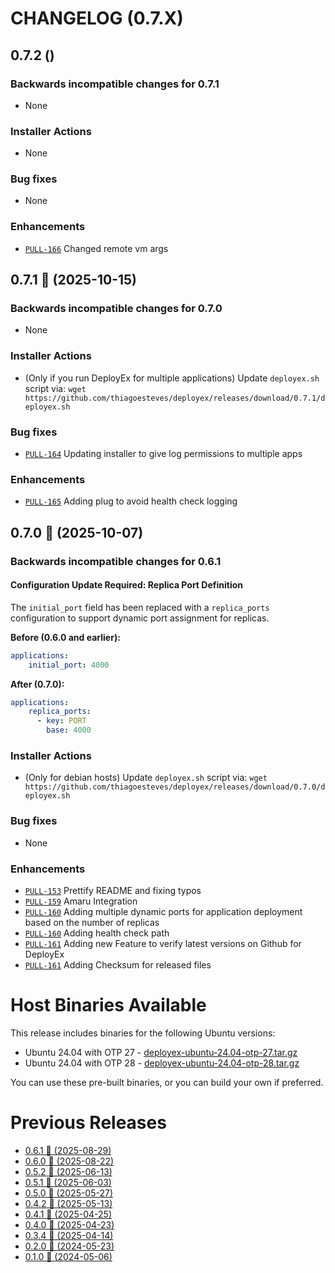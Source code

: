 # CHANGELOG (0.7.X)

## 0.7.2 ()

### Backwards incompatible changes for 0.7.1
 * None

### Installer Actions
 * None

### Bug fixes
 * None

### Enhancements
 * [`PULL-166`](https://github.com/thiagoesteves/deployex/pull/166) Changed remote vm args

## 0.7.1 🚀 (2025-10-15)

### Backwards incompatible changes for 0.7.0
 * None

### Installer Actions
 * (Only if you run DeployEx for multiple applications) Update `deployex.sh` script via:
   `wget https://github.com/thiagoesteves/deployex/releases/download/0.7.1/deployex.sh`

### Bug fixes
 * [`PULL-164`](https://github.com/thiagoesteves/deployex/pull/164) Updating installer to give log permissions to multiple apps

### Enhancements
 * [`PULL-165`](https://github.com/thiagoesteves/deployex/pull/165) Adding plug to avoid health check logging

## 0.7.0 🚀 (2025-10-07)

### Backwards incompatible changes for 0.6.1

#### Configuration Update Required: Replica Port Definition

The `initial_port` field has been replaced with a `replica_ports` configuration to support dynamic port assignment for replicas.

**Before (0.6.0 and earlier):**
```yaml
applications:
    initial_port: 4000
```
**After (0.7.0):**
```yaml
applications:
    replica_ports:
      - key: PORT
        base: 4000
```

### Installer Actions
 * (Only for debian hosts) Update `deployex.sh` script via:
   `wget https://github.com/thiagoesteves/deployex/releases/download/0.7.0/deployex.sh`

### Bug fixes
 * None

### Enhancements
 * [`PULL-153`](https://github.com/thiagoesteves/deployex/pull/153) Prettify README and fixing typos
 * [`PULL-159`](https://github.com/thiagoesteves/deployex/pull/159) Amaru Integration
 * [`PULL-160`](https://github.com/thiagoesteves/deployex/pull/160) Adding multiple dynamic ports for application deployment based on the number of replicas
 * [`PULL-160`](https://github.com/thiagoesteves/deployex/pull/160) Adding health check path
 * [`PULL-161`](https://github.com/thiagoesteves/deployex/pull/161) Adding new Feature to verify latest versions on Github for DeployEx
 * [`PULL-161`](https://github.com/thiagoesteves/deployex/pull/162) Adding Checksum for released files

# Host Binaries Available

This release includes binaries for the following Ubuntu versions:

 * Ubuntu 24.04 with OTP 27 - [deployex-ubuntu-24.04-otp-27.tar.gz](https://github.com/thiagoesteves/deployex/tree/main/devops/releases/otp-27/.tool-versions)
 * Ubuntu 24.04 with OTP 28 - [deployex-ubuntu-24.04-otp-28.tar.gz](https://github.com/thiagoesteves/deployex/tree/main/devops/releases/otp-28/.tool-versions)

 You can use these pre-built binaries, or you can build your own if preferred.

# Previous Releases
 * [0.6.1 🚀 (2025-08-29)](https://github.com/thiagoesteves/deployex/blob/0.6.1/CHANGELOG.md)
 * [0.6.0 🚀 (2025-08-22)](https://github.com/thiagoesteves/deployex/blob/0.6.0/CHANGELOG.md)
 * [0.5.2 🚀 (2025-06-13)](https://github.com/thiagoesteves/deployex/blob/0.5.2/CHANGELOG.md)
 * [0.5.1 🚀 (2025-06-03)](https://github.com/thiagoesteves/deployex/blob/0.5.1/CHANGELOG.md)
 * [0.5.0 🚀 (2025-05-27)](https://github.com/thiagoesteves/deployex/blob/0.5.0/CHANGELOG.md)
 * [0.4.2 🚀 (2025-05-13)](https://github.com/thiagoesteves/deployex/blob/0.4.2/CHANGELOG.md)
 * [0.4.1 🚀 (2025-04-25)](https://github.com/thiagoesteves/deployex/blob/0.4.1/CHANGELOG.md)
 * [0.4.0 🚀 (2025-04-23)](https://github.com/thiagoesteves/deployex/blob/0.4.0/CHANGELOG.md)
 * [0.3.4 🚀 (2025-04-14)](https://github.com/thiagoesteves/deployex/blob/0.3.4/CHANGELOG.md)
 * [0.2.0 🚀 (2024-05-23)](https://github.com/thiagoesteves/deployex/blob/0.2.0/CHANGELOG.md)
 * [0.1.0 🚀 (2024-05-06)](https://github.com/thiagoesteves/deployex/blob/0.1.0/changelog.md)